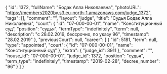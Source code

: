 {
    "id": 1372,
    "fullName": "Бодак Алла Николаевна",
    "photoURL": "https://members2020by.s3.eu-north-1.amazonaws.com/judge_1372",
    "tags": [],
    "comment": "",
    "layout": "judge",
    "title": "Судья Бодак Алла Николаевна",
    "court": {
        "id": "07-000-00-01",
        "name": "Конституционный суд",
        "position": "судья",
        "termType": "indefinitely",
        "term": null,
        "description": "c 28.02.2019, бессрочно, по указу 96",
        "timestamp": "28.02.2019"
    },
    "previousCourt": null,
    "career": [
        {
            "id": 5181,
            "term": null,
            "type": "appointed",
            "court": {
                "id": "07-000-00-01",
                "name": "Конституционный суд"
            },
            "extra": {
                "judge_id": 3911
            },
            "comment": "",
            "house_id": "07-000-00-01",
            "judge_id": 1372,
            "position": "судья",
            "term_type": "indefinitely",
            "timestamp": "2019-02-28",
            "decree_number": "96"
        }
    ]
}